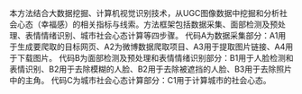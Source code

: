 本方法结合大数据挖掘、计算机视觉识别技术，从UGC图像数据中挖掘和分析社会心态（幸福感）的相关指标与线索。方法框架包括数据采集、面部检测及预处理、表情情绪识别、城市社会心态计算等四步骤。
代码A为数据采集部分：A1用于生成要爬取的目标网页、A2为微博数据爬取项目、A3用于提取图片链接、A4用于下载图片。
代码B为面部检测及预处理和表情情绪识别部分：B1用于人脸检测和表情识别、B2用于去除模糊的人脸、B2用于去除被遮挡的人脸、B3用于去除照片中的主角。
代码C为城市社会心态计算部分：C1用于计算城市的社会心态。
